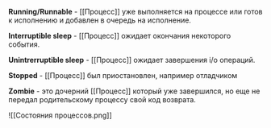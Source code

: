 **Running/Runnable** - [[Процесс]] уже выполняется на процессе или готов к исполнению и добавлен в очередь на исполнение.

**Interruptible sleep** - [[Процесс]] ожидает окончания некоторого события.

**Unintrerruptible sleep** - [[Процесс]] ожидает завершения i/o операций.

**Stopped** - [[Процесс]] был приостановлен, например отладчиком

**Zombie** - это дочерний [[Процесс]] который уже завершился, но еще не передал родительскому процессу свой код возврата.

![[Состояния процессов.png]]
